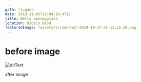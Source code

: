 ```yaml
---
path: /lugano
date: 2019-11-05T12:04:10.471Z
title: Bella passeggiata
location: Bsbsjs Bebd
featuredImage: /assets/screenshot-2019-10-17-at-13.55.50.png
---
```

# before image

![altText](/assets/screenshot-2019-10-17-at-13.55.50.png "titleOfTheImage")

after image
